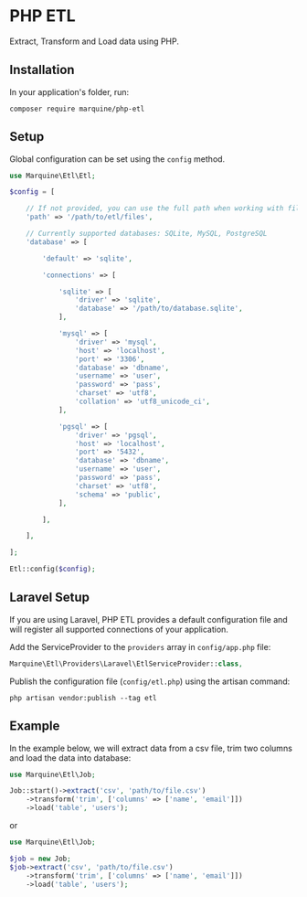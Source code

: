 # PHP ETL
Extract, Transform and Load data using PHP.


## Installation
In your application's folder, run:
```
composer require marquine/php-etl
```


## Setup
Global configuration can be set using the `config` method.
```php
use Marquine\Etl\Etl;

$config = [

    // If not provided, you can use the full path when working with files.
    'path' => '/path/to/etl/files',

    // Currently supported databases: SQLite, MySQL, PostgreSQL
    'database' => [

        'default' => 'sqlite',

        'connections' => [

            'sqlite' => [
                'driver' => 'sqlite',
                'database' => '/path/to/database.sqlite',
            ],

            'mysql' => [
                'driver' => 'mysql',
                'host' => 'localhost',
                'port' => '3306',
                'database' => 'dbname',
                'username' => 'user',
                'password' => 'pass',
                'charset' => 'utf8',
                'collation' => 'utf8_unicode_ci',
            ],

            'pgsql' => [
                'driver' => 'pgsql',
                'host' => 'localhost',
                'port' => '5432',
                'database' => 'dbname',
                'username' => 'user',
                'password' => 'pass',
                'charset' => 'utf8',
                'schema' => 'public',
            ],

        ],

    ],

];

Etl::config($config);
```


## Laravel Setup
If you are using Laravel, PHP ETL provides a default configuration file and will register all supported connections of your application.

Add the ServiceProvider to the `providers` array in `config/app.php` file:
```php
Marquine\Etl\Providers\Laravel\EtlServiceProvider::class,
```

Publish the configuration file (`config/etl.php`) using the artisan command:
```
php artisan vendor:publish --tag etl
```

## Example
In the example below, we will extract data from a csv file, trim two columns and load the data into database:
```php
use Marquine\Etl\Job;

Job::start()->extract('csv', 'path/to/file.csv')
    ->transform('trim', ['columns' => ['name', 'email']])
    ->load('table', 'users');
```
or
```php
use Marquine\Etl\Job;

$job = new Job;
$job->extract('csv', 'path/to/file.csv')
    ->transform('trim', ['columns' => ['name', 'email']])
    ->load('table', 'users');
```
